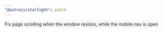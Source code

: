 ```yaml
---
"@astrojs/starlight": patch
---
```


Fix page scrolling when the window resizes, while the mobile nav is open

